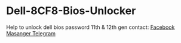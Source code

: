 # Dell-8CF8-Bios-Unlocker
Help to unlock dell bios password 11th &amp; 12th gen
contact: <a href="m.me/pk4tech">Facebook Masanger </a><a href="t.me/pk4tech">Telegram</a>
